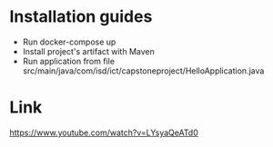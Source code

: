 # Installation guides
* Run docker-compose up
* Install project's artifact with Maven
* Run application from file src/main/java/com/isd/ict/capstoneproject/HelloApplication.java

# Link
https://www.youtube.com/watch?v=LYsyaQeATd0